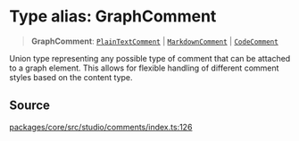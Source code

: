 # Type alias: GraphComment

> **GraphComment**: [`PlainTextComment`](../interfaces/PlainTextComment.md) \| [`MarkdownComment`](../interfaces/MarkdownComment.md) \| [`CodeComment`](../interfaces/CodeComment.md)

Union type representing any possible type of comment that can be attached to a graph 
element. This allows for flexible handling of different comment styles based on the 
content type.

## Source

[packages/core/src/studio/comments/index.ts:126](https://github.com/VictorS67/encre/blob/c09849eb59af073bf23be826a912f2ba4f635f93/packages/core/src/studio/comments/index.ts#L126)
